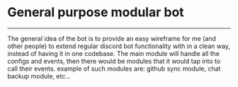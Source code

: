 # General purpose modular bot
---
The general idea of the bot is to provide an easy wireframe for me (and other people) to extend regular discord bot functionality with in a clean way, instead of having it in one codebase. The main module will handle all the configs and events, then there would be modules that it would tap into to call their events.
example of such modules are: github sync module, chat backup module, etc...
